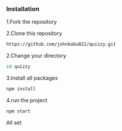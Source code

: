 
### Installation


1.Fork the repository


2.Clone this repository
```bash
https://github.com/johnbabu021/quizzy.git
```
2.Change   your directory
```bash
cd quizzy
```
3.Install all packages
```bash
npm install
```
4.run the project

```bash     
npm start
```


All set
